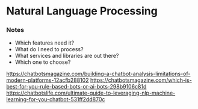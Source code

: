 Natural Language Processing
======================

### Notes

- Which features need it?
- What do I need to process?
- What services and libraries are out there?
- Which one to choose?


https://chatbotsmagazine.com/building-a-chatbot-analysis-limitations-of-modern-platforms-12acfb288102
https://chatbotsmagazine.com/which-is-best-for-you-rule-based-bots-or-ai-bots-298b9106c81d
https://chatbotslife.com/ultimate-guide-to-leveraging-nlp-machine-learning-for-you-chatbot-531ff2dd870c

